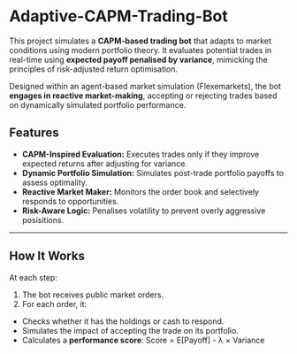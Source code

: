 # Adaptive-CAPM-Trading-Bot
This project simulates a **CAPM-based trading bot** that adapts to market conditions using modern portfolio theory. It evaluates potential trades in real-time using **expected payoff penalised by variance**, mimicking the principles of risk-adjusted return optimisation.

Designed within an agent-based market simulation (Flexemarkets), the bot **engages in reactive market-making**, accepting or rejecting trades based on dynamically simulated portfolio performance.

## Features
- **CAPM-Inspired Evaluation:** Executes trades only if they improve expected returns after adjusting for variance.
- **Dynamic Portfolio Simulation:** Simulates post-trade portfolio payoffs to assess optimality.
- **Reactive Market Maker:** Monitors the order book and selectively responds to opportunities.
- **Risk-Aware Logic:** Penalises volatility to prevent overly aggressive posisitions.

---

## How It Works
At each step:
1. The bot receives public market orders.
2. For each order, it:
  - Checks whether it has the holdings or cash to respond.
  - Simulates the impact of accepting the trade on its portfolio.
  - Calculates a **performance score**:
    Score = E[Payoff] - λ × Variance 
